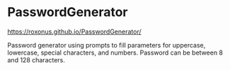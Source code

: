 # PasswordGenerator

https://roxonus.github.io/PasswordGenerator/

<link rel="screenshot" href="assets/password generator screenshot.png">

Password generator using prompts to fill parameters for uppercase, lowercase, special characters, and numbers. 
Password can be between 8 and 128 characters.




